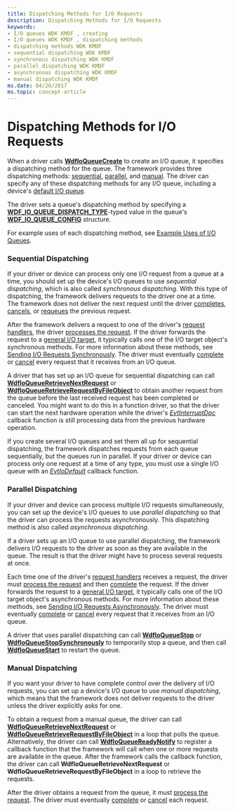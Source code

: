 ```yaml
---
title: Dispatching Methods for I/O Requests
description: Dispatching Methods for I/O Requests
keywords:
- I/O queues WDK KMDF , creating
- I/O queues WDK KMDF , dispatching methods
- dispatching methods WDK KMDF
- sequential dispatching WDK KMDF
- synchronous dispatching WDK KMDF
- parallel dispatching WDK KMDF
- asynchronous dispatching WDK KMDF
- manual dispatching WDK KMDF
ms.date: 04/20/2017
ms.topic: concept-article
---
```


# Dispatching Methods for I/O Requests





When a driver calls [**WdfIoQueueCreate**](/windows-hardware/drivers/ddi/wdfio/nf-wdfio-wdfioqueuecreate) to create an I/O queue, it specifies a dispatching method for the queue. The framework provides three dispatching methods: [sequential](#sequential-dispatching), [parallel](#parallel-dispatching), and [manual](#manual-dispatching). The driver can specify any of these dispatching methods for any I/O queue, including a device's [default I/O queue](creating-i-o-queues.md).

The driver sets a queue's dispatching method by specifying a [**WDF\_IO\_QUEUE\_DISPATCH\_TYPE**](/windows-hardware/drivers/ddi/wdfio/ne-wdfio-_wdf_io_queue_dispatch_type)-typed value in the queue's [**WDF\_IO\_QUEUE\_CONFIG**](/windows-hardware/drivers/ddi/wdfio/ns-wdfio-_wdf_io_queue_config) structure.

For example uses of each dispatching method, see [Example Uses of I/O Queues](example-uses-of-i-o-queues.md).

### <a href="" id="sequential-dispatching"></a> Sequential Dispatching

If your driver or device can process only one I/O request from a queue at a time, you should set up the device's I/O queues to use *sequential dispatching*, which is also called *synchronous dispatching*. With this type of dispatching, the framework delivers requests to the driver one at a time. The framework does not deliver the next request until the driver [completes](completing-i-o-requests.md), [cancels](canceling-i-o-requests.md), or [requeues](requeuing-i-o-requests.md) the previous request.

After the framework delivers a request to one of the driver's [request handlers](request-handlers.md), the driver [processes the request](processing-i-o-requests.md). If the driver forwards the request to a [general I/O target](general-i-o-targets.md), it typically calls one of the I/O target object's synchronous methods. For more information about these methods, see [Sending I/O Requests Synchronously](sending-i-o-requests-synchronously.md). The driver must eventually [complete](completing-i-o-requests.md) or [cancel](canceling-i-o-requests.md) every request that it receives from an I/O queue.

A driver that has set up an I/O queue for sequential dispatching can call [**WdfIoQueueRetrieveNextRequest**](/windows-hardware/drivers/ddi/wdfio/nf-wdfio-wdfioqueueretrievenextrequest) or [**WdfIoQueueRetrieveRequestByFileObject**](/windows-hardware/drivers/ddi/wdfio/nf-wdfio-wdfioqueueretrieverequestbyfileobject) to obtain another request from the queue before the last received request has been completed or canceled. You might want to do this in a function driver, so that the driver can start the next hardware operation while the driver's [*EvtInterruptDpc*](/windows-hardware/drivers/ddi/wdfinterrupt/nc-wdfinterrupt-evt_wdf_interrupt_dpc) callback function is still processing data from the previous hardware operation.

If you create several I/O queues and set them all up for sequential dispatching, the framework dispatches requests from each queue sequentially, but the queues run in parallel. If your driver or device can process only one request at a time of any type, you must use a single I/O queue with an [*EvtIoDefault*](/windows-hardware/drivers/ddi/wdfio/nc-wdfio-evt_wdf_io_queue_io_default) callback function.

### <a href="" id="parallel-dispatching"></a> Parallel Dispatching

If your driver and device can process multiple I/O requests simultaneously, you can set up the device's I/O queues to use *parallel dispatching* so that the driver can process the requests asynchronously. This dispatching method is also called *asynchronous dispatching*.

If a driver sets up an I/O queue to use parallel dispatching, the framework delivers I/O requests to the driver as soon as they are available in the queue. The result is that the driver might have to process several requests at once.

Each time one of the driver's [request handlers](request-handlers.md) receives a request, the driver must [process the request](processing-i-o-requests.md) and then [complete](completing-i-o-requests.md) the request. If the driver forwards the request to a [general I/O target](general-i-o-targets.md), it typically calls one of the I/O target object's asynchronous methods. For more information about these methods, see [Sending I/O Requests Asynchronously](sending-i-o-requests-asynchronously.md). The driver must eventually [complete](completing-i-o-requests.md) or [cancel](canceling-i-o-requests.md) every request that it receives from an I/O queue.

A driver that uses parallel dispatching can call [**WdfIoQueueStop**](/windows-hardware/drivers/ddi/wdfio/nf-wdfio-wdfioqueuestop) or [**WdfIoQueueStopSynchronously**](/windows-hardware/drivers/ddi/wdfio/nf-wdfio-wdfioqueuestopsynchronously) to temporarily stop a queue, and then call [**WdfIoQueueStart**](/windows-hardware/drivers/ddi/wdfio/nf-wdfio-wdfioqueuestart) to restart the queue.

### <a href="" id="manual-dispatching"></a> Manual Dispatching

If you want your driver to have complete control over the delivery of I/O requests, you can set up a device's I/O queue to use *manual dispatching*, which means that the framework does not deliver requests to the driver unless the driver explicitly asks for one.

To obtain a request from a manual queue, the driver can call [**WdfIoQueueRetrieveNextRequest**](/windows-hardware/drivers/ddi/wdfio/nf-wdfio-wdfioqueueretrievenextrequest) or [**WdfIoQueueRetrieveRequestByFileObject**](/windows-hardware/drivers/ddi/wdfio/nf-wdfio-wdfioqueueretrieverequestbyfileobject) in a loop that polls the queue. Alternatively, the driver can call [**WdfIoQueueReadyNotify**](/windows-hardware/drivers/ddi/wdfio/nf-wdfio-wdfioqueuereadynotify) to register a callback function that the framework will call when one or more requests are available in the queue. After the framework calls the callback function, the driver can call **WdfIoQueueRetrieveNextRequest** or **WdfIoQueueRetrieveRequestByFileObject** in a loop to retrieve the requests.

After the driver obtains a request from the queue, it must [process the request](processing-i-o-requests.md). The driver must eventually [complete](completing-i-o-requests.md) or [cancel](canceling-i-o-requests.md) each request.

 

